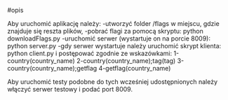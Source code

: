 #opis

Aby uruchomić aplikację należy:
-utworzyć folder /flags w miejscu, gdzie znajduje się reszta plików,
-pobrać flagi za pomocą skryptu:
	python downloadFlags.py
-uruchomić serwer (wystartuje on na porcie 8009):
	python server.py
-gdy serwer wystartuje należy uruchomić skrypt klienta:
	python client.py
i postępować zgodnie ze wskazówkami:
1-country(country_name)
2-country(country_name);tag(tag)
3-country(country_name);getflag
4-getflag(country_name)

Aby uruchomić testy podobne do tych wcześniej udostępnionych należy włączyć serwer testowy i podać port 8009.


